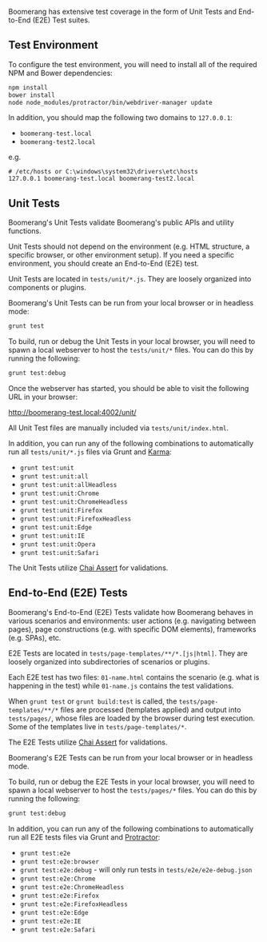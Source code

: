 Boomerang has extensive test coverage in the form of Unit Tests and End-to-End (E2E)
Test suites.

## Test Environment

To configure the test environment, you will need to install all of the required
NPM and Bower dependencies:

```bash
npm install
bower install
node node_modules/protractor/bin/webdriver-manager update
```

In addition, you should map the following two domains to `127.0.0.1`:

* `boomerang-test.local`
* `boomerang-test2.local`

e.g.

```
# /etc/hosts or C:\windows\system32\drivers\etc\hosts
127.0.0.1 boomerang-test.local boomerang-test2.local
```

## Unit Tests

Boomerang's Unit Tests validate Boomerang's public APIs and utility functions.

Unit Tests should not depend on the environment (e.g. HTML structure, a specific
browser, or other environment setup).  If you need a specific environment, you
should create an End-to-End (E2E) test.

Unit Tests are located in `tests/unit/*.js`.  They are loosely organized into
components or plugins.

Boomerang's Unit Tests can be run from your local browser or in headless mode:

```bash
grunt test
```

To build, run or debug the Unit Tests in your local browser, you will need to spawn
a local webserver to host the `tests/unit/*` files.  You can do this by running
the following:

```bash
grunt test:debug
```

Once the webserver has started, you should be able to visit the following URL
in your browser:

http://boomerang-test.local:4002/unit/

All Unit Test files are manually included via `tests/unit/index.html`.

In addition, you can run any of the following combinations to automatically run
all `tests/unit/*.js` files via Grunt and [Karma](https://karma-runner.github.io/):

* `grunt test:unit`
* `grunt test:unit:all`
* `grunt test:unit:allHeadless`
* `grunt test:unit:Chrome`
* `grunt test:unit:ChromeHeadless`
* `grunt test:unit:Firefox`
* `grunt test:unit:FirefoxHeadless`
* `grunt test:unit:Edge`
* `grunt test:unit:IE`
* `grunt test:unit:Opera`
* `grunt test:unit:Safari`

The Unit Tests utilize [Chai Assert](http://www.chaijs.com/api/assert/) for validations.

## End-to-End (E2E) Tests

Boomerang's End-to-End (E2E) Tests validate how Boomerang behaves in various
scenarios and environments: user actions (e.g. navigating between pages), page
constructions (e.g. with specific DOM elements), frameworks (e.g. SPAs), etc.

E2E Tests are located in `tests/page-templates/**/*.[js|html]`.  They are loosely organized into
subdirectories of scenarios or plugins.

Each E2E test has two files: `01-name.html` contains the scenario (e.g. what is happening
in the test) while `01-name.js` contains the test validations.

When `grunt test` or `grunt build:test` is called, the `tests/page-templates/**/*`
files are processed (templates applied) and output into `tests/pages/`, whose
files are loaded by the browser during test execution.  Some of the templates live in `tests/page-templates/*`.

The E2E Tests utilize [Chai Assert](http://www.chaijs.com/api/assert/) for validations.

Boomerang's E2E Tests can be run from your local browser or in headless mode.

To build, run or debug the E2E Tests in your local browser, you will need to spawn
a local webserver to host the `tests/pages/*` files.  You can do this by running
the following:

```bash
grunt test:debug
```

In addition, you can run any of the following combinations to automatically run
all E2E tests files via Grunt and [Protractor](https://www.protractortest.org/):

* `grunt test:e2e`
* `grunt test:e2e:browser`
* `grunt test:e2e:debug` - will only run tests in `tests/e2e/e2e-debug.json`
* `grunt test:e2e:Chrome`
* `grunt test:e2e:ChromeHeadless`
* `grunt test:e2e:Firefox`
* `grunt test:e2e:FirefoxHeadless`
* `grunt test:e2e:Edge`
* `grunt test:e2e:IE`
* `grunt test:e2e:Safari`
